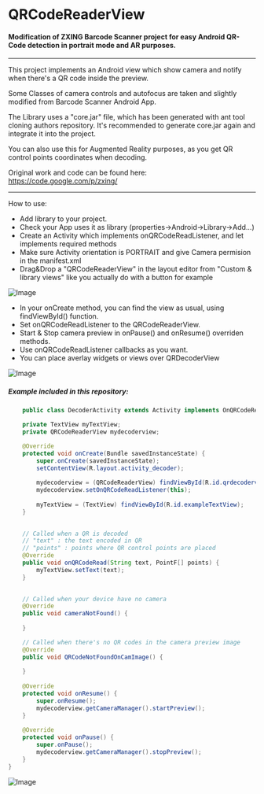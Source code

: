 QRCodeReaderView
================

#### Modification of ZXING Barcode Scanner project for easy Android QR-Code detection in portrait mode and AR purposes. ####

---
This project implements an Android view which show camera and notify when there's a QR code inside the preview.

Some Classes of camera controls and autofocus are taken and slightly modified from Barcode Scanner Android App.

The Library uses a "core.jar" file, which has been generated with ant tool cloning authors repository. It's recommended to generate core.jar again and integrate it into the project.

You can also use this for Augmented Reality purposes, as you get QR control points coordinates when decoding.

Original work and code can be found here: https://code.google.com/p/zxing/

---
How to use:

- Add library to your project.
- Check your App uses it as library (properties->Android->Library->Add...)
- Create an Activity which implements onQRCodeReadListener, and let implements required methods
- Make sure Activity orientation is PORTRAIT and give Camera permision in the manifest.xml
- Drag&Drop a "QRCodeReaderView" in the layout editor from "Custom & library views" like you actually do with a button for example

![Image](../master/readme_images/add_view.png?raw=true)

- In your onCreate method, you can find the view as usual, using findViewById() function.
- Set onQRCodeReadListener to the QRCodeReaderView.
- Start & Stop camera preview in onPause() and onResume() overriden methods.
- Use onQRCodeReadListener callbacks as you want.
- You can place averlay widgets or views over QRDecoderView
 
![Image](../master/readme_images/add_overlay.png?raw=true)

##### Example included in this repository: #####

```java
	public class DecoderActivity extends Activity implements OnQRCodeReadListener {

    private TextView myTextView;
	private QRCodeReaderView mydecoderview;

	@Override
    protected void onCreate(Bundle savedInstanceState) {
        super.onCreate(savedInstanceState);
        setContentView(R.layout.activity_decoder);
        
        mydecoderview = (QRCodeReaderView) findViewById(R.id.qrdecoderview);
        mydecoderview.setOnQRCodeReadListener(this);
        
        myTextView = (TextView) findViewById(R.id.exampleTextView);
    }

    
    // Called when a QR is decoded
    // "text" : the text encoded in QR
    // "points" : points where QR control points are placed
	@Override
	public void onQRCodeRead(String text, PointF[] points) {
		myTextView.setText(text);
	}

	
	// Called when your device have no camera
	@Override
	public void cameraNotFound() {
		
	}

	// Called when there's no QR codes in the camera preview image
	@Override
	public void QRCodeNotFoundOnCamImage() {
		
	}
    
	@Override
	protected void onResume() {
		super.onResume();
		mydecoderview.getCameraManager().startPreview();
	}
	
	@Override
	protected void onPause() {
		super.onPause();
		mydecoderview.getCameraManager().stopPreview();
	}
}
```


![Image](../master/readme_images/app_example.png?raw=true)
